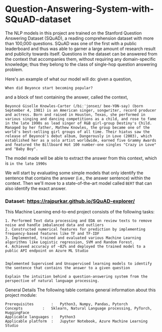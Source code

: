 # Question-Answering-System-with-SQuAD-dataset

The NLP models in this project are trained on the Stanford Question Answering Dataset (SQuAD), a reading comprehension dataset with more than 100,000 questions. SQuAD was one of the first with a public leaderboard and thus was able to garner a large amount of research result and publicity towards itself. Questions in the dataset can be answered from the context that accompanies them, without requiring any domain-specific knowledge; thus they belong to the class of single-hop question answering problem.

Here's an example of what our model will do: given a question,

    When did Beyonce start becoming popular?

and a block of text containing the answer, called the context,

    Beyoncé Giselle Knowles-Carter (/biːˈjɒnseɪ/ bee-YON-say) (born September 4, 1981) is an American singer, songwriter, record producer and actress. Born and raised in Houston, Texas, she performed in various singing and dancing competitions as a child, and rose to fame in the late 1990s as lead singer of R&B girl-group Destiny's Child. Managed by her father, Mathew Knowles, the group became one of the world's best-selling girl groups of all time. Their hiatus saw the release of Beyoncé's debut album, Dangerously in Love (2003), which established her as a solo artist worldwide, earned five Grammy Awards and featured the Billboard Hot 100 number-one singles "Crazy in Love" and "Baby Boy".

The model made will be able to extract the answer from this context, which is ```in the late 1990s ```

We will start by evaluating some simple models that only identify the sentence that contains the answer (i.e., the answer sentence) within the context. Then we'll move to a state-of-the-art model called ```BERT``` that can also identify the exact answer.

### Dataset: https://rajpurkar.github.io/SQuAD-explorer/

This Machine Learning end-to-end project consists of the following tasks:

    1. Performed Text data processing and EDA on review texts to remove noise and handle imbalanced data and outliers
    2. Constructed numerical features for prediction by implementing frequency-based features like TF and TF-IDF
    3. Implemented, trained and evaluated various Machine Learning algorithms like Logistic regression, SVM and Random Forest. 
    4. Achieved accuracy of ~82% and deployed the trained model to a public API endpoint on Azure ML Studio
    
   
    Implemented Supervised and Unsupervised learning models to identify the sentence that contains the answer to a given question
    
    Explain the intuition behind a question-answering system from the perspective of natural language processing.


General Details The following table contains general information about this project module:

    Prerequisites 	     :   Python3, Numpy, Pandas, Pytorch
    Concepts 	     :   Sklearn, Natural Language processing, PyTorch, HuggingFace
    Applicable languages :	 Python3
    Applicable platform  :	 Jupyter Notebook, Azure Machine Learning Studio 
